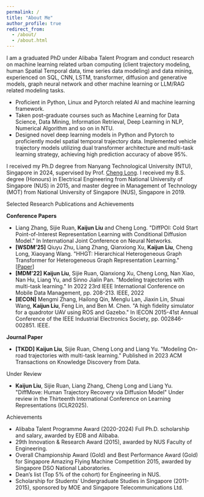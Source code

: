 ```yaml
---
permalink: /
title: "About Me"
author_profile: true
redirect_from: 
  - /about/
  - /about.html
---
```


I am a graduated PhD under Alibaba Talent Program and conduct research on machine learning related urban computing (client trajectory modeling, human Spatial Temporal data, time series data modeling) and data mining, experienced on SQL, CNN, LSTM, transformer, diffusion and generative models, graph neural network and other machine learning or LLM/RAG related modeling tasks. 
- Proficient in Python, Linux and Pytorch related AI and machine learning framework.
- Taken post-graduate courses such as Machine Learning for Data Science, Data Mining, Information Retrieval, Deep Learning in NLP, Numerical Algorithm and so on in NTU. 
- Designed novel deep learning models in Python and Pytorch to proficiently model spatial temporal trajectory data. Implemented vehicle trajectory models utilizing dual transformer architecture and multi-task learning strategy, achieving high prediction accuracy of above 95%.

I received my Ph.D degree from Nanyang Technological University (NTU), Singapore in 2024, supervised by Prof. [Cheng Long](https://personal.ntu.edu.sg/c.long/). I received my B.S. degree (Honours) in Electrical Engineering from National University of Singapore (NUS) in 2015, and master degree in Management of Technology (MOT) from National University of Singapore (NUS), Singapore in 2019.

Selected Research Publications and Achievements

**Conference Papers**

- Liang Zhang, Sijie Ruan, **Kaijun Liu** and Cheng Long. "DiffPOI: Cold Start Point-of-Interest Representation Learning with Conditional Diffusion Model." In International Joint Conference on Neural Networks.
- **[WSDM'25]** Qiuyu Zhu, Liang Zhang, Qianxiong Xu, **Kaijun Liu**, Cheng Long, Xiaoyang Wang. "HHGT: Hierarchical Heterogeneous Graph Transformer for Heterogeneous Graph Representation Learning." [[Paper](https://arxiv.org/pdf/2407.13158)]
- **[MDM'22]** **Kaijun Liu**, Sijie Ruan, Qianxiong Xu, Cheng Long, Nan Xiao, Nan Hu, Liang Yu, and Sinno Jialin Pan. "Modeling trajectories with multi-task learning." In 2022 23rd IEEE International Conference on Mobile Data Management, pp. 208-213. IEEE, 2022
- **[IECON]** Mengmi Zhang, Hailong Qin, Menglu Lan, Jiaxin Lin, Shuai Wang, **Kaijun Liu**, Feng Lin, and Ben M. Chen. "A high fidelity simulator for a quadrotor UAV using ROS and Gazebo." In IECON 2015-41st Annual Conference of the IEEE Industrial Electronics Society, pp. 002846-002851. IEEE.

**Journal Paper**

- **[TKDD]** **Kaijun Liu**, Sijie Ruan, Cheng Long and Liang Yu. "Modeling On-road trajectories with multi-task learning." Published in 2023 ACM Transactions on Knowledge Discovery from Data.

Under Review

- **Kaijun Liu**, Sijie Ruan, Liang Zhang, Cheng Long and Liang Yu. "DiffMove: Human Trajectory Recovery via Diffusion Model" Under review in the Thirteenth International Conference on Learning Representations (ICLR2025).


Achievements

-	Alibaba Talent Programme Award (2020-2024) Full Ph.D. scholarship and salary, awarded by EDB and Alibaba.
-	29th Innovation & Research Award (2015), awarded by NUS Faculty of Engineering.
-	Overall Championship Award (Gold) and Best Performance Award (Gold) for Singapore Amazing Flying Machine Competition 2015, awarded by Singapore DSO National Laboratories.
-	Dean’s list (Top 5% of the cohort) for Engineering in NUS.
-	Scholarship for Students’ Undergraduate Studies in Singapore (2011-2015), sponsored by MOE and Singapore Telecommunications Ltd.
